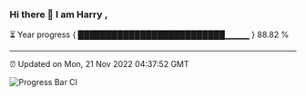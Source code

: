 ### Hi there 👋 I am Harry , 

⏳ Year progress { ██████████████████████████▁▁▁▁ } 88.82 %

---

⏰ Updated on Mon, 21 Nov 2022 04:37:52 GMT

![Progress Bar CI](https://github.com/duykhang68/duykhang68/workflows/Progress%20Bar%20CI/badge.svg)
